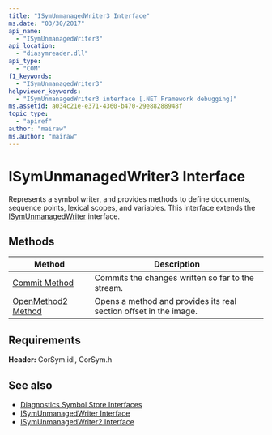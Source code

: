 ```yaml
---
title: "ISymUnmanagedWriter3 Interface"
ms.date: "03/30/2017"
api_name: 
  - "ISymUnmanagedWriter3"
api_location: 
  - "diasymreader.dll"
api_type: 
  - "COM"
f1_keywords: 
  - "ISymUnmanagedWriter3"
helpviewer_keywords: 
  - "ISymUnmanagedWriter3 interface [.NET Framework debugging]"
ms.assetid: a034c21e-e371-4360-b470-29e88288948f
topic_type: 
  - "apiref"
author: "mairaw"
ms.author: "mairaw"
---
```

# ISymUnmanagedWriter3 Interface
Represents a symbol writer, and provides methods to define documents, sequence points, lexical scopes, and variables. This interface extends the [ISymUnmanagedWriter](../../../../docs/framework/unmanaged-api/diagnostics/isymunmanagedwriter-interface.md) interface.  
  
## Methods  
  
|Method|Description|  
|------------|-----------------|  
|[Commit Method](../../../../docs/framework/unmanaged-api/diagnostics/isymunmanagedwriter3-commit-method.md)|Commits the changes written so far to the stream.|  
|[OpenMethod2 Method](../../../../docs/framework/unmanaged-api/diagnostics/isymunmanagedwriter3-openmethod2-method.md)|Opens a method and provides its real section offset in the image.|  
  
## Requirements  
 **Header:** CorSym.idl, CorSym.h  
  
## See also

- [Diagnostics Symbol Store Interfaces](../../../../docs/framework/unmanaged-api/diagnostics/diagnostics-symbol-store-interfaces.md)
- [ISymUnmanagedWriter Interface](../../../../docs/framework/unmanaged-api/diagnostics/isymunmanagedwriter-interface.md)
- [ISymUnmanagedWriter2 Interface](../../../../docs/framework/unmanaged-api/diagnostics/isymunmanagedwriter2-interface.md)
